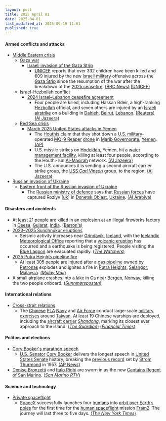 ```yaml
---
layout: post
title: 2025 April 01
date: 2025-04-01
last_modified_at: 2025-09-19 11:01
published: true
---
```



#### Armed conflicts and attacks

* [Middle Eastern crisis](https://en.wikipedia.org/wiki/Middle_Eastern_crisis_%282023%E2%80%93present%29 "Middle Eastern crisis (2023–present)")
  * [Gaza war](https://en.wikipedia.org/wiki/Gaza_war "Gaza war")
    * [Israeli invasion of the Gaza Strip](https://en.wikipedia.org/wiki/Israeli_invasion_of_the_Gaza_Strip "Israeli invasion of the Gaza Strip")
      * [UNICEF](https://en.wikipedia.org/wiki/UNICEF "UNICEF") reports that over 332 children have been killed and 609 injured by the new [Israeli military](https://en.wikipedia.org/wiki/Israeli_Defence_Forces "Israeli Defence Forces") offensive across the [Gaza Strip](https://en.wikipedia.org/wiki/Gaza_Strip "Gaza Strip") since the resumption of the war after the breakdown of the [2025 ceasefire](https://en.wikipedia.org/wiki/2025_Gaza_war_ceasefire "2025 Gaza war ceasefire"). [(BBC News)](https://www.bbc.com/news/articles/c0r5827dke1o) [(UNICEF)](https://www.unicef.org/press-releases/least-322-children-reportedly-killed-gaza-strip-following-breakdown-ceasefire)
  * [Israel–Hezbollah conflict](https://en.wikipedia.org/wiki/Israel%E2%80%93Hezbollah_conflict_%282023%E2%80%93present%29 "Israel–Hezbollah conflict (2023–present)")
    * [2024 Israel–Lebanon ceasefire agreement](https://en.wikipedia.org/wiki/2024_Israel%E2%80%93Lebanon_ceasefire_agreement "2024 Israel–Lebanon ceasefire agreement")
      * Four people are killed, including Hassan Bdeir, a high-ranking [Hezbollah](https://en.wikipedia.org/wiki/Hezbollah "Hezbollah") official, and seven others are injured by an [Israeli](https://en.wikipedia.org/wiki/Israel "Israel") [airstrike](https://en.wikipedia.org/wiki/Airstrike "Airstrike") on a building in [Dahieh](https://en.wikipedia.org/wiki/Dahieh "Dahieh"), [Beirut](https://en.wikipedia.org/wiki/Beirut "Beirut"), [Lebanon](https://en.wikipedia.org/wiki/Lebanon "Lebanon"). [(Reuters)](https://www.reuters.com/world/middle-east/airplanes-fly-low-over-lebanons-beirut-huge-blasts-heard-reuters-witnesses-say-2025-04-01/) [(Al Jazeera)](https://www.aljazeera.com/news/2025/4/1/israel-bombs-lebanons-beirut-again-testing-fragile-truce-with-hezbollah)
  * [Red Sea crisis](https://en.wikipedia.org/wiki/Red_Sea_crisis "Red Sea crisis")
    * [March 2025 United States attacks in Yemen](https://en.wikipedia.org/wiki/March_2025_United_States_attacks_in_Yemen "March 2025 United States attacks in Yemen")
      * The [Houthis](https://en.wikipedia.org/wiki/Houthi "Houthi") claim that they shot down a [U.S. military](https://en.wikipedia.org/wiki/United_States_Armed_Forces "United States Armed Forces")-operated [MQ-9 Reaper](https://en.wikipedia.org/wiki/MQ-9_Reaper "MQ-9 Reaper") [drone](https://en.wikipedia.org/wiki/Drone_warfare "Drone warfare") in [Marib Governorate](https://en.wikipedia.org/wiki/Marib_Governorate "Marib Governorate"), [Yemen](https://en.wikipedia.org/wiki/Yemen "Yemen"). [(AP)](https://apnews.com/article/yemen-houthis-mq9-shot-down-israel-hamas-war-us-airstrikes-6bd7764ba19e84d2dddac0d3c762459a)
      * U.S. missile strikes on [Hodeidah](https://en.wikipedia.org/wiki/Hodeidah "Hodeidah"), Yemen, hit a [water management facility](https://en.wikipedia.org/wiki/Water_resources "Water resources"), killing at least four people, according to the Houthi-run [Al-Masirah](https://en.wikipedia.org/wiki/Al-Masirah "Al-Masirah") network. [(Al Jazeera)](https://www.aljazeera.com/news/2025/4/2/us-attacks-kill-4-in-yemen-as-second-aircraft-carrier-sent-to-middle-east)
      * The U.S. announces it is sending a second aircraft carrier strike group, the [USS *Carl Vinson*](https://en.wikipedia.org/wiki/USS_Carl_Vinson "USS Carl Vinson") group, to the region. [(Al Jazeera)](https://www.aljazeera.com/news/2025/4/2/us-attacks-kill-4-in-yemen-as-second-aircraft-carrier-sent-to-middle-east)
* [Russian invasion of Ukraine](https://en.wikipedia.org/wiki/Russian_invasion_of_Ukraine "Russian invasion of Ukraine")
  * [Eastern front of the Russian invasion of Ukraine](https://en.wikipedia.org/wiki/Eastern_front_of_the_Russian_invasion_of_Ukraine "Eastern front of the Russian invasion of Ukraine")
    * The [Russian](https://en.wikipedia.org/wiki/Russia "Russia") [ministry of defence](https://en.wikipedia.org/wiki/Ministry_of_Defence_%28Russia%29 "Ministry of Defence (Russia)") says that [Russian forces](https://en.wikipedia.org/wiki/Russian_Armed_Forces "Russian Armed Forces") have captured Rozlyv [[uk](https://uk.wikipedia.org/wiki/%D0%A0%D0%BE%D0%B7%D0%BB%D0%B8%D0%B2_%28%D0%92%D0%BE%D0%BB%D0%BD%D0%BE%D0%B2%D0%B0%D1%81%D1%8C%D0%BA%D0%B8%D0%B9_%D1%80%D0%B0%D0%B9%D0%BE%D0%BD%29 "uk:Розлив (Волноваський район)")] in [Donetsk Oblast](https://en.wikipedia.org/wiki/Donetsk_Oblast "Donetsk Oblast"), [Ukraine](https://en.wikipedia.org/wiki/Ukraine "Ukraine"). [(Al Arabiya)](https://english.alarabiya.net/News/world/2025/04/01/russian-army-says-it-captures-village-in-eastern-ukraine)

#### Disasters and accidents

* At least 21 people are killed in an explosion at an illegal fireworks factory in [Deesa](https://en.wikipedia.org/wiki/Deesa "Deesa"), [Gujarat](https://en.wikipedia.org/wiki/Gujarat "Gujarat"), [India](https://en.wikipedia.org/wiki/India "India"). [(Barron's)](https://www.barrons.com/news/18-dead-in-india-firework-factory-blast-officials-ae4a7ea9)
* [2023–2025 Sundhnúkur eruptions](https://en.wikipedia.org/wiki/2023%E2%80%932025_Sundhn%C3%BAkur_eruptions "2023–2025 Sundhnúkur eruptions")
  * Seismic activity increases near [Grindavík](https://en.wikipedia.org/wiki/Grindav%C3%ADk "Grindavík"), [Iceland](https://en.wikipedia.org/wiki/Iceland "Iceland"), with the [Icelandic Meteorological Office](https://en.wikipedia.org/wiki/Icelandic_Meteorological_Office "Icelandic Meteorological Office") reporting that a [volcanic eruption](https://en.wikipedia.org/wiki/Volcanic_eruption "Volcanic eruption") has occurred and a earthquake is being registered. People visiting the [Blue Lagoon](https://en.wikipedia.org/wiki/Blue_Lagoon_%28geothermal_spa%29 "Blue Lagoon (geothermal spa)") are evacuated rapidly. [(*The Watchers*)](https://watchers.news/2025/04/01/volcanic-eruption-reported-near-grindavik-iceland/)
* [2025 Putra Heights pipeline fire](https://en.wikipedia.org/wiki/2025_Putra_Heights_pipeline_fire "2025 Putra Heights pipeline fire")
  * At least 305 people are injured after a [gas pipeline](https://en.wikipedia.org/wiki/Gas_pipeline "Gas pipeline") owned by [Petronas](https://en.wikipedia.org/wiki/Petronas "Petronas") explodes and ignites a fire in [Putra Heights](https://en.wikipedia.org/wiki/Putra_Heights "Putra Heights"), [Selangor](https://en.wikipedia.org/wiki/Selangor "Selangor"), [Malaysia](https://en.wikipedia.org/wiki/Malaysia "Malaysia"). [(*Malay Mail*)](https://www.malaymail.com/news/malaysia/2025/04/01/what-we-know-so-far-about-the-puchong-gas-pipeline-inferno/171544)
* A small airplane crashes into a lake in [Os](https://en.wikipedia.org/wiki/Os%2C_Hordaland "Os, Hordaland") near [Bergen](https://en.wikipedia.org/wiki/Bergen "Bergen"), [Norway](https://en.wikipedia.org/wiki/Norway "Norway"), killing the two people onboard. [(*Sunnmørsposten*)](https://www.smp.no/nyheter/i/GybEPJ/soek-etter-savnet-smaafly-i-vann-i-bjoernafjorden-to-personer-om-bord)

#### International relations

* [Cross-strait relations](https://en.wikipedia.org/wiki/Cross-strait_relations "Cross-strait relations")
  * The [Chinese](https://en.wikipedia.org/wiki/China "China") [PLA](https://en.wikipedia.org/wiki/People%27s_Liberation_Army "People's Liberation Army") [Navy](https://en.wikipedia.org/wiki/People%27s_Liberation_Army_Navy "People's Liberation Army Navy") and [Air Force](https://en.wikipedia.org/wiki/People%27s_Liberation_Army_Air_Force "People's Liberation Army Air Force") conduct large-scale [military exercises](https://en.wikipedia.org/wiki/Military_exercise "Military exercise") around [Taiwan](https://en.wikipedia.org/wiki/Taiwan "Taiwan"). At least 19 Chinese warships are deployed, including the [aircraft carrier](https://en.wikipedia.org/wiki/Aircraft_carrier "Aircraft carrier") [*Shandong*](https://en.wikipedia.org/wiki/Chinese_aircraft_carrier_Shandong "Chinese aircraft carrier Shandong"), marking its closest ever approach to the island. [(*The Guardian*)](https://www.theguardian.com/world/2025/apr/01/china-launches-surprise-military-drills-around-taiwan) [(*Financial Times*)](https://www.ft.com/content/49f45301-4f96-4dec-9157-e2558ed0cb74)

#### Politics and elections

* [Cory Booker's marathon speech](https://en.wikipedia.org/wiki/Cory_Booker%27s_marathon_speech "Cory Booker's marathon speech")
  * [U.S. Senator](https://en.wikipedia.org/wiki/United_States_Senate "United States Senate") [Cory Booker](https://en.wikipedia.org/wiki/Cory_Booker "Cory Booker") delivers the longest speech in [United States Senate](https://en.wikipedia.org/wiki/United_States_Senate "United States Senate") history, breaking the [previous record](https://en.wikipedia.org/wiki/Strom_Thurmond_filibuster_of_the_Civil_Rights_Act_of_1957 "Strom Thurmond filibuster of the Civil Rights Act of 1957") set by [Strom Thurmond](https://en.wikipedia.org/wiki/Strom_Thurmond "Strom Thurmond") in 1957. [(AP News)](https://apnews.com/live/donald-trump-news-updates-4-1-2025)
* [Denise Bronzetti](https://en.wikipedia.org/wiki/Denise_Bronzetti "Denise Bronzetti") and [Italo Righi](https://en.wikipedia.org/wiki/Italo_Righi "Italo Righi") are sworn in as the new [Captains Regent of San Marino](https://en.wikipedia.org/wiki/Captains_Regent "Captains Regent"). [(*San Marino RTV*)](https://www.sanmarinortv.sm/news/politica-c2/denise-bronzetti-e-italo-righi-sono-i-nuovi-capitani-reggenti-a273198)

#### Science and technology

* [Private spaceflight](https://en.wikipedia.org/wiki/Private_spaceflight "Private spaceflight")
  * [SpaceX](https://en.wikipedia.org/wiki/SpaceX "SpaceX") successfully launches four [humans](https://en.wikipedia.org/wiki/Human "Human") into [orbit over Earth’s poles](https://en.wikipedia.org/wiki/Polar_orbit "Polar orbit") for the first time for the [human spaceflight](https://en.wikipedia.org/wiki/Human_spaceflight "Human spaceflight") mission [Fram2](https://en.wikipedia.org/wiki/Fram2 "Fram2"). The journey will last three to five days. [(*The New York Times*)](https://www.nytimes.com/2025/04/01/world/asia/spacex-rocket-launch.html)
